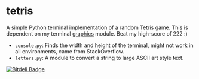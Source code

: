 tetris
======

A simple Python terminal implementation of a random Tetris game. This is dependent on my terminal [graphics](https://github.com/olls/graphics) module. Beat my high-score of 222 :)

- `console.py`: Finds the width and height of the terminal, might not work in all environments, came from StackOverflow.
- `letters.py`: A module to convert a string to large ASCII art style text.


[![Bitdeli Badge](https://d2weczhvl823v0.cloudfront.net/olls/tetris/trend.png)](https://bitdeli.com/free "Bitdeli Badge")

